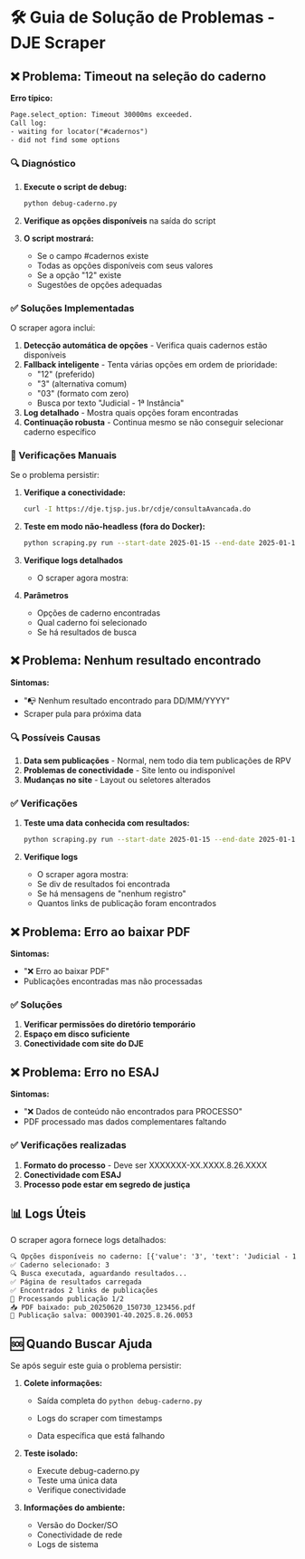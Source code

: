 # 🛠️ Guia de Solução de Problemas - DJE Scraper

## ❌ Problema: Timeout na seleção do caderno

**Erro típico:**

```txt
Page.select_option: Timeout 30000ms exceeded.
Call log:
- waiting for locator("#cadernos")
- did not find some options
```

### 🔍 Diagnóstico

1. **Execute o script de debug:**

   ```bash
   python debug-caderno.py
   ```

2. **Verifique as opções disponíveis** na saída do script

3. **O script mostrará:**
   - Se o campo #cadernos existe
   - Todas as opções disponíveis com seus valores
   - Se a opção "12" existe
   - Sugestões de opções adequadas

### ✅ Soluções Implementadas

O scraper agora inclui:

1. **Detecção automática de opções** - Verifica quais cadernos estão disponíveis
2. **Fallback inteligente** - Tenta várias opções em ordem de prioridade:
   - "12" (preferido)
   - "3" (alternativa comum)  
   - "03" (formato com zero)
   - Busca por texto "Judicial - 1ª Instância"
3. **Log detalhado** - Mostra quais opções foram encontradas
4. **Continuação robusta** - Continua mesmo se não conseguir selecionar caderno específico

### 🔧 Verificações Manuais

Se o problema persistir:

1. **Verifique a conectividade:**

   ```bash
   curl -I https://dje.tjsp.jus.br/cdje/consultaAvancada.do
   ```

2. **Teste em modo não-headless (fora do Docker):**

   ```bash
   python scraping.py run --start-date 2025-01-15 --end-date 2025-01-15 --no-headless
   ```

3. **Verifique logs detalhados**

   - O scraper agora mostra:

4. **Parâmetros**

   - Opções de caderno encontradas
   - Qual caderno foi selecionado
   - Se há resultados de busca

## ❌ Problema: Nenhum resultado encontrado

**Sintomas:**

- "📭 Nenhum resultado encontrado para DD/MM/YYYY"
- Scraper pula para próxima data

### 🔍 Possíveis Causas

1. **Data sem publicações** - Normal, nem todo dia tem publicações de RPV
2. **Problemas de conectividade** - Site lento ou indisponível
3. **Mudanças no site** - Layout ou seletores alterados

### ✅ Verificações

1. **Teste uma data conhecida com resultados:**

   ```bash
   python scraping.py run --start-date 2025-01-15 --end-date 2025-01-15
   ```

2. **Verifique logs**

   - O scraper agora mostra:
   - Se div de resultados foi encontrada
   - Se há mensagens de "nenhum registro"
   - Quantos links de publicação foram encontrados

## ❌ Problema: Erro ao baixar PDF

**Sintomas:**

- "❌ Erro ao baixar PDF"
- Publicações encontradas mas não processadas

### ✅ Soluções

1. **Verificar permissões do diretório temporário**
2. **Espaço em disco suficiente**
3. **Conectividade com site do DJE**

## ❌ Problema: Erro no ESAJ

**Sintomas:**

- "❌ Dados de conteúdo não encontrados para PROCESSO"
- PDF processado mas dados complementares faltando

### ✅ Verificações realizadas

1. **Formato do processo** - Deve ser XXXXXXX-XX.XXXX.8.26.XXXX
2. **Conectividade com ESAJ**
3. **Processo pode estar em segredo de justiça**

## 📊 Logs Úteis

O scraper agora fornece logs detalhados:

```txt
🔍 Opções disponíveis no caderno: [{'value': '3', 'text': 'Judicial - 1ª Instância'}]
✅ Caderno selecionado: 3
🔍 Busca executada, aguardando resultados...
✅ Página de resultados carregada
✅ Encontrados 2 links de publicações
📄 Processando publicação 1/2
📥 PDF baixado: pub_20250620_150730_123456.pdf
💾 Publicação salva: 0003901-40.2025.8.26.0053
```

## 🆘 Quando Buscar Ajuda

Se após seguir este guia o problema persistir:

1. **Colete informações:**
   - Saída completa do `python debug-caderno.py`

   - Logs do scraper com timestamps
   - Data específica que está falhando

2. **Teste isolado:**
   - Execute debug-caderno.py
   - Teste uma única data
   - Verifique conectividade

3. **Informações do ambiente:**
   - Versão do Docker/SO
   - Conectividade de rede
   - Logs de sistema
